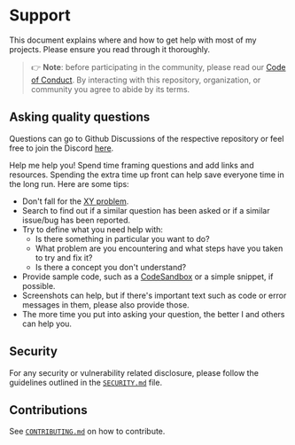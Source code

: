 # Support

This document explains where and how to get help with most of my projects.
Please ensure you read through it thoroughly.

> 👉 **Note**: before participating in the community, please read our
> [Code of Conduct][coc].
> By interacting with this repository, organization, or community you agree to
> abide by its terms.

## Asking quality questions

Questions can go to Github Discussions of the respective repository or feel
free to join the Discord [here][chat].

Help me help you! Spend time framing questions and add links and resources.
Spending the extra time up front can help save everyone time in the long run.
Here are some tips:

* Don't fall for the [XY problem][xy].
* Search to find out if a similar question has been asked or if a similar
  issue/bug has been reported.
* Try to define what you need help with:
    * Is there something in particular you want to do?
    * What problem are you encountering and what steps have you taken to try
        and fix it?
    * Is there a concept you don't understand?
* Provide sample code, such as a [CodeSandbox][cs] or a simple snippet, if
  possible.
* Screenshots can help, but if there's important text such as code or error
  messages in them, please also provide those.
* The more time you put into asking your question, the better I and others
  can help you.

## Security

For any security or vulnerability related disclosure, please follow the
guidelines outlined in the [`SECURITY.md`][security] file.

## Contributions

See [`CONTRIBUTING.md`][contributing] on how to contribute.

<!-- Definitions -->

[security]: SECURITY.md

[coc]: https://github.com/lrstanley/.github/blob/master/CODE_OF_CONDUCT.md

[xy]: https://meta.stackexchange.com/questions/66377/what-is-the-xy-problem/66378#66378

[chat]: https://liam.sh/chat

[cs]: https://codesandbox.io

[contributing]: CONTRIBUTING.md
